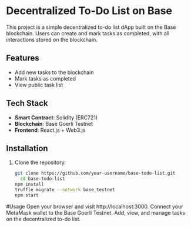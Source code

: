 # Decentralized To-Do List on Base

This project is a simple decentralized to-do list dApp built on the Base blockchain. Users can create and mark tasks as completed, with all interactions stored on the blockchain.

## Features
- Add new tasks to the blockchain
- Mark tasks as completed
- View public task list

## Tech Stack
- **Smart Contract**: Solidity (ERC721)
- **Blockchain**: Base Goerli Testnet
- **Frontend**: React.js + Web3.js

## Installation

1. Clone the repository:
   ```bash
   git clone https://github.com/your-username/base-todo-list.git
     cd base-todo-list
   npm install
   truffle migrate --network base_testnet
   npm start

#Usage
Open your browser and visit http://localhost:3000.
Connect your MetaMask wallet to the Base Goerli Testnet.
Add, view, and manage tasks on the decentralized to-do list.
